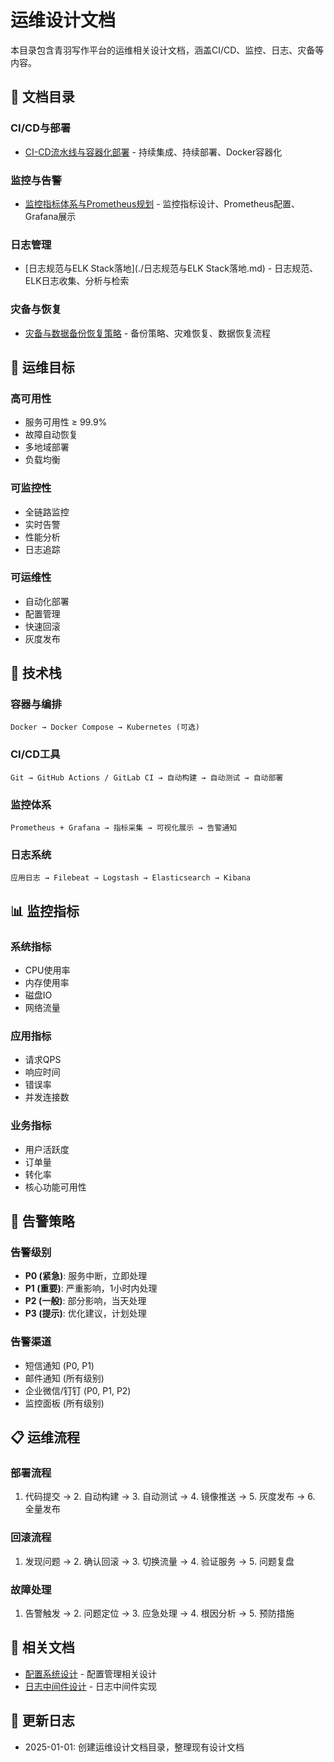 # 运维设计文档

本目录包含青羽写作平台的运维相关设计文档，涵盖CI/CD、监控、日志、灾备等内容。

## 📁 文档目录

### CI/CD与部署
- [CI-CD流水线与容器化部署](./CI-CD流水线与容器化部署.md) - 持续集成、持续部署、Docker容器化

### 监控与告警
- [监控指标体系与Prometheus规划](./监控指标体系与Prometheus规划.md) - 监控指标设计、Prometheus配置、Grafana展示

### 日志管理
- [日志规范与ELK Stack落地](./日志规范与ELK Stack落地.md) - 日志规范、ELK日志收集、分析与检索

### 灾备与恢复
- [灾备与数据备份恢复策略](./灾备与数据备份恢复策略.md) - 备份策略、灾难恢复、数据恢复流程

## 🎯 运维目标

### 高可用性
- 服务可用性 ≥ 99.9%
- 故障自动恢复
- 多地域部署
- 负载均衡

### 可监控性
- 全链路监控
- 实时告警
- 性能分析
- 日志追踪

### 可运维性
- 自动化部署
- 配置管理
- 快速回滚
- 灰度发布

## 🔧 技术栈

### 容器与编排
```
Docker → Docker Compose → Kubernetes (可选)
```

### CI/CD工具
```
Git → GitHub Actions / GitLab CI → 自动构建 → 自动测试 → 自动部署
```

### 监控体系
```
Prometheus + Grafana → 指标采集 → 可视化展示 → 告警通知
```

### 日志系统
```
应用日志 → Filebeat → Logstash → Elasticsearch → Kibana
```

## 📊 监控指标

### 系统指标
- CPU使用率
- 内存使用率
- 磁盘IO
- 网络流量

### 应用指标
- 请求QPS
- 响应时间
- 错误率
- 并发连接数

### 业务指标
- 用户活跃度
- 订单量
- 转化率
- 核心功能可用性

## 🚨 告警策略

### 告警级别
- **P0 (紧急)**: 服务中断，立即处理
- **P1 (重要)**: 严重影响，1小时内处理
- **P2 (一般)**: 部分影响，当天处理
- **P3 (提示)**: 优化建议，计划处理

### 告警渠道
- 短信通知 (P0, P1)
- 邮件通知 (所有级别)
- 企业微信/钉钉 (P0, P1, P2)
- 监控面板 (所有级别)

## 📋 运维流程

### 部署流程
1. 代码提交 → 2. 自动构建 → 3. 自动测试 → 4. 镜像推送 → 5. 灰度发布 → 6. 全量发布

### 回滚流程
1. 发现问题 → 2. 确认回滚 → 3. 切换流量 → 4. 验证服务 → 5. 问题复盘

### 故障处理
1. 告警触发 → 2. 问题定位 → 3. 应急处理 → 4. 根因分析 → 5. 预防措施

## 🔗 相关文档

- [配置系统设计](../core/配置系统设计.md) - 配置管理相关设计
- [日志中间件设计](../middleware/日志中间件设计.md) - 日志中间件实现

## 📝 更新日志

- 2025-01-01: 创建运维设计文档目录，整理现有设计文档
